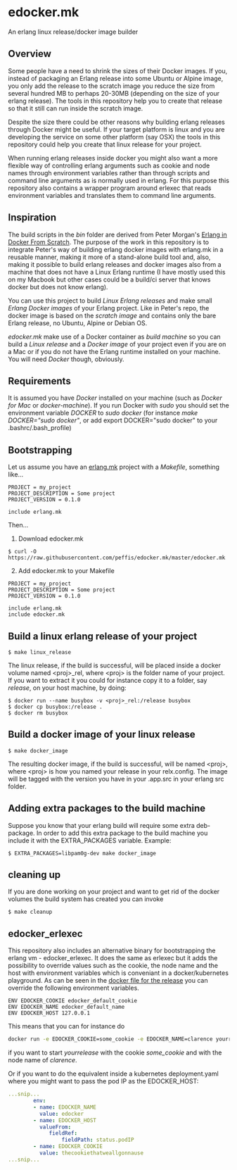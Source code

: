 # edocker.mk
An erlang linux release/docker image builder

## Overview
Some people have a need to shrink the sizes of their Docker images. If
you, instead of packaging an Erlang release into some Ubuntu or Alpine
image, you only add the release to the scratch image you reduce the
size from several hundred MB to perhaps 20-30MB (depending on the size
of your erlang release). The tools in this repository help you to
create that release so that it still can run inside the scratch
image.

Despite the size there could be other reasons why building erlang
releases through Docker might be useful. If your target platform is
linux and you are developing the service on some other platform (say
OSX) the tools in this repository could help you create that linux
release for your project.

When running erlang releases inside docker you might also want a more
flexible way of controlling erlang arguments such as cookie and node
names through environment variables rather than through scripts and
command line arguments as is normally used in erlang. For this purpose
this repository also contains a wrapper program around erlexec that
reads environment variables and translates them to command line
arguments.


## Inspiration
The build scripts in the *bin* folder are derived from Peter Morgan's [Erlang in Docker From Scratch](https://github.com/shortishly/erlang-in-docker-from-scratch). The purpose of the work in this repository
is to integrate Peter's way of building erlang docker images with erlang.mk in a reusable manner, making it
more of a stand-alone build tool and, also, making it possible to build erlang releases and docker images
also from a machine that does not have a Linux Erlang runtime (I have
mostly used this on my Macbook but other cases could be a build/ci
server that knows docker but does not know erlang).

You can use this project to build *Linux Erlang releases* and make small *Erlang Docker images*
of your Erlang project. Like in Peter's repo, the docker image is based on the *scratch image* and contains only the
bare Erlang release, no Ubuntu, Alpine or Debian OS.

*edocker.mk* make use of a Docker container as *build machine* so you can
build a *Linux release* and a *Docker image* of your project even if you are on a Mac or
if you do not have the Erlang runtime installed on your machine. You will need *Docker* though,
obviously.

## Requirements
It is assumed you have *Docker* installed on your machine (such as *Docker for Mac*
or *docker-machine*). If you run Docker with *sudo* you should set the environment
variable *DOCKER* to *sudo docker* (for instance *make DOCKER="sudo docker"*, or add
export DOCKER="sudo docker" to your .bashrc/.bash_profile)

## Bootstrapping
Let us assume you have an [erlang.mk](https://erlang.mk) project with a *Makefile*, something like...
```
PROJECT = my_project
PROJECT_DESCRIPTION = Some project
PROJECT_VERSION = 0.1.0

include erlang.mk
```
Then...
1. Download edocker.mk
```
$ curl -O https://raw.githubusercontent.com/peffis/edocker.mk/master/edocker.mk
```

2. Add edocker.mk to your Makefile
```
PROJECT = my_project
PROJECT_DESCRIPTION = Some project
PROJECT_VERSION = 0.1.0

include erlang.mk
include edocker.mk
```

## Build a linux erlang release of your project
```
$ make linux_release
```
The linux release, if the build is successful, will be placed inside a docker
volume named &lt;proj&gt;_rel, where &lt;proj&gt; is the folder name of your
project. If you want to extract it you could for instance copy it to
a folder, say _release_, on your host machine, by doing:
```
$ docker run --name busybox -v <proj>_rel:/release busybox
$ docker cp busybox:/release .
$ docker rm busybox
```


## Build a docker image of your linux release
```
$ make docker_image
```
The resulting docker image, if the build is successful, will be named
&lt;proj&gt;, where &lt;proj&gt; is how you named your release in your
relx.config. The image will be tagged with the version you have in
your .app.src in your erlang src folder.

## Adding extra packages to the build machine
Suppose you know that your erlang build will require some extra deb-package. In order to add this extra package to the build machine you include it with the EXTRA_PACKAGES variable. Example:
```
$ EXTRA_PACKAGES=libpam0g-dev make docker_image
```

## cleaning up
If you are done working on your project and want to get rid of the
docker volumes the build system has created you can invoke
```
$ make cleanup
```

## edocker_erlexec
This repository also includes an alternative binary for bootstrapping
the erlang vm - edocker_erlexec. It does the same as erlexec but it
adds the possibility to override values such as the cookie, the node
name and the host with environment variables which is conveniant in a
docker/kubernetes playground. As can be seen in the [docker file for
the
release](https://github.com/peffis/edocker.mk/blob/master/builder/Dockerfile.release)
you can override the following environment variables.
```
ENV EDOCKER_COOKIE edocker_default_cookie
ENV EDOCKER_NAME edocker_default_name
ENV EDOCKER_HOST 127.0.0.1
```

This means that you can for instance do
```bash
docker run -e EDOCKER_COOKIE=some_cookie -e EDOCKER_NAME=clarence yourrelease
```
if you want to start _yourrelease_ with the cookie _some_cookie_ and with the node name of _clarence_.

Or if you want to do the equivalent inside a kubernetes deployment.yaml where you might want to pass the pod IP as the EDOCKER_HOST:
```yaml
...snip...
        env:
        - name: EDOCKER_NAME
          value: edocker
        - name: EDOCKER_HOST
          valueFrom:
             fieldRef:
                 fieldPath: status.podIP
        - name: EDOCKER_COOKIE
          value: thecookiethatweallgonnause
...snip...
```
